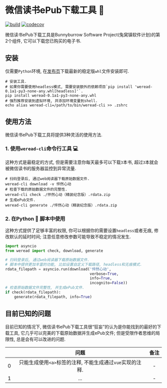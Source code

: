 # 微信读书ePub下载工具 🔧

[![build](https://github.com/sun1638650145/bunnyburrow-weread/actions/workflows/build.yml/badge.svg)](https://github.com/sun1638650145/bunnyburrow-weread/actions/workflows/build.yml) [![codecov](https://codecov.io/gh/sun1638650145/bunnyburrow-weread/branch/master/graph/badge.svg?token=BGOKZFYKWA)](https://codecov.io/gh/sun1638650145/bunnyburrow-weread)

微信读书ePub下载工具是Bunnyburrow Software Project(兔窝镇软件计划)的第2个组件, 它可以下载您已购买的电子书.

## 安装

仅需要`Python`环境, 在[发布页](https://github.com/sun1638650145/bunnyburrow-weread/releases)下载最新的稳定版`whl`文件安装即可.

```shell
# 安装工具.
# 如果你需要使用headless模式, 需要安装额外的依赖项目`pip install 'weread-0.1a1-py3-none-any.whl[headless]'`.
pip install weread-0.1a1-py3-none-any.whl
# 强烈推荐安装到虚拟环境, 并添加环境变量到shell.
echo alias weread-cli=/path/to/bin/weread-cli >> .zshrc
```

## 使用方法

微信读书ePub下载工具将提供3种灵活的使用方法.

### 1. 使用`weread-cli`命令行工具 💻 

这种方式是最稳定的方式, 但是需要注意你每天最多可以下载`3`本书, 超过`3`本就会被微信读书的服务器监控到异常流量.

```shell
# 扫码登录后, 通过web阅读器下载原始数据文件.
weread-cli download -v 怦然心动
# 检查下载的原始数据文件的完整性.
weread-cli check ./怦然心动（精装纪念版）.rdata.zip
# 生成ePub文件.
weread-cli generate ./怦然心动（精装纪念版）.rdata.zip
```

### 2. 在Python 🐍 脚本中使用

这种方式提供了足够丰富的权限, 你可以根据你的需要设置`headless`或者无痕, 修改默认的延时时间; 注意任意修改参数可能导致不稳定的情况发生.

```python
import asyncio
from weread import check, download, generate

# 扫码登录后, 通过web阅读器下载原始数据文件.
# 脚本中提供更加丰富的功能, 比如设置自定义下载路径, headless和无痕模式.
rdata_filepath = asyncio.run(download('怦然心动',
                                      verbose=True,
                                      info=True,
                                      incognito=False))
# 检查原始数据文件完整性, 并生成ePub文件.
if check(rdata_filepath):
    generate(rdata_filepath, info=True)
```

## 目前已知的问题

目前已知的情况下, 微信读书ePub下载工具很“狂妄”的认为是你能找到的最好的下载工具, 它几乎可以完美的下载原始数据并生成ePub文件; 但是受限作者思维的局限性, 总是会有可以改进的问题.

|      |                           问题                            | 备注 |
| :--: | :-------------------------------------------------------: | :--: |
|  0   | 只能生成使用`<a>`标签的注释, 不能生成通过`vue`实现的注释. |  -   |
|  1   |                            ...                            |  -   |